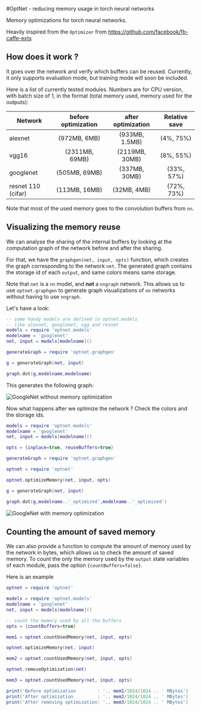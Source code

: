#OptNet - reducing memory usage in torch neural networks

Memory optimizations for torch neural networks.

Heavily inspired from the `Optimizer` from https://github.com/facebook/fb-caffe-exts

## How does it work ?

It goes over the network and verify which buffers can be reused.
Currently, it only supports evaluation mode, but training mode will soon be included.

Here is a list of currently tested modules. Numbers are for CPU version, with batch size of 1, in the format (total memory used, memory used for the outputs):

| Network | before optimization | after optimization | Relative save |
| ------- | :--------: | :-------: | :------: |
|alexnet | (972MB, 6MB) | (933MB, 1.5MB) | (4%, 75%) |
|vgg16 | (2311MB, 69MB) | (2119MB, 30MB) | (8%, 55%) |
|googlenet | (505MB, 69MB) | (337MB, 30MB) | (33%, 57%) |
|resnet 110 (cifar)| (113MB, 16MB) | (32MB, 4MB) | (72%, 73%) |

Note that most of the used memory goes to the convolution buffers from `nn`.

## Visualizing the memory reuse

We can analyse the sharing of the internal buffers by looking at the computation
graph of the network before and after the sharing.

For that, we have the `graphgen(net, input, opts)` function, which creates the
graph corresponding to the network `net`. The generated graph contains the storage
id of each `output`, and same colors means same storage.

Note that `net` is a `nn` model, and **not** a `nngraph` network. This allows us
to use `optnet.graphgen` to generate graph visualizations of `nn` networks without
having to use `nngraph`.

Let's have a look:

```lua
-- some handy models are defined in optnet.models
-- like alexnet, googlenet, vgg and resnet
models = require 'optnet.models'
modelname = 'googlenet'
net, input = models[modelname]()

generateGraph = require 'optnet.graphgen'

g = generateGraph(net, input)

graph.dot(g,modelname,modelname)
```

This generates the following graph:

![GoogleNet without memory optimization](doc/googlenet.gif)

Now what happens after we optimize the network ? Check the colors and the storage
ids.

```lua
models = require 'optnet.models'
modelname = 'googlenet'
net, input = models[modelname]()

opts = {inplace=true, reuseBuffers=true}

generateGraph = require 'optnet.graphgen'

optnet = require 'optnet'

optnet.optimizeMemory(net, input, opts)

g = generateGraph(net, input)

graph.dot(g,modelname..'_optimized',modelname..'_optimized')
```
![GoogleNet with memory optimization](doc/googlenet_optimized.gif)

## Counting the amount of saved memory

We can also provide a function to compute the amount of memory used by the network
in bytes, which allows us to check the amount of saved memory.
To count the only the memory used by the `output` state variables of each module, pass the option `{countBuffers=false}`.

Here is an example

```lua
optnet = require 'optnet'

models = require 'optnet.models'
modelname = 'googlenet'
net, input = models[modelname]()

-- count the memory used by all the buffers
opts = {countBuffers=true}

mem1 = optnet.countUsedMemory(net, input, opts)

optnet.optimizeMemory(net, input)

mem2 = optnet.countUsedMemory(net, input, opts)

optnet.removeOptimization(net)

mem3 = optnet.countUsedMemory(net, input, opts)

print('Before optimization        : '.. mem1/1024/1024 .. ' MBytes')
print('After optimization         : '.. mem2/1024/1024 .. ' MBytes')
print('After removing optimization: '.. mem3/1024/1024 .. ' MBytes')

```
